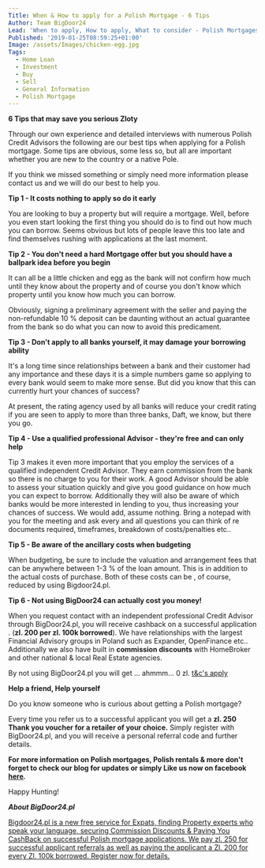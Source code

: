 ```yaml
---
Title: When & How to apply for a Polish Mortgage - 6 Tips
Author: Team BigDoor24
Lead: 'When to apply, How to apply, What to consider - Polish Mortgages'
Published: '2019-01-25T08:59:25+01:00'
Image: /assets/Images/chicken-egg.jpg
Tags:
  - Home Loan
  - Investment
  - Buy
  - Sell
  - General Information
  - Polish Mortgage
---
```

**6 Tips that may save you serious Zloty**

Through our own experience and detailed interviews with numerous Polish Credit Advisors the following are our best tips when applying for a Polish mortgage. Some tips are obvious, some less so, but all are important whether you are new to the country or a native Pole.

If you think we missed something or simply need more information please contact us and we will do our best to help you.

**Tip 1 - It costs nothing to apply so do it early**

You are looking to buy a property but will require a mortgage. Well, before you even start looking the first thing you should do is to find out how much you can borrow. Seems obvious but lots of people leave this too late and find themselves rushing with applications at the last moment.

**Tip 2 - You don't need a hard Mortgage offer but you should have a ballpark idea before you begin**

It can all be a little chicken and egg as the bank will not confirm how much until they know about the property and of course you don't know which property until you know how much you can borrow.

Obviously, signing a preliminary agreement with the seller and paying the non-refundable 10 % deposit can be daunting without an actual guarantee from the bank so do what you can now to avoid this predicament.

**Tip 3 - Don't apply to all banks yourself, it may damage your borrowing ability**

It's a long time since relationships between a bank and their customer had any importance and these days it is a simple numbers game so applying to every bank would seem to make more sense. But did you know that this can currently hurt your chances of  success?

At present, the rating agency used by all banks will reduce your credit rating if you are seen to apply to more than three banks, Daft, we know, but there you go.

**Tip 4 - Use a qualified professional Advisor - they're free and can only help**

Tip 3 makes it even more important that you employ the services of a qualified independent Credit Advisor.  They earn commission from the bank so there is no charge to you for their work. A good Advisor should be able to assess your situation quickly and give you good guidance on how much you can expect to borrow. Additionally they will also be aware of which banks would be more interested in lending to you, thus increasing your chances of success. We would add, assume nothing. Bring a notepad with you for the meeting and ask every and all questions you can think of re documents required, timeframes, breakdown of costs/penalties etc..

**Tip 5 - Be aware of the ancillary costs when budgeting**

When budgeting, be sure to include the valuation and arrangement fees that can be anywhere between 1-3 % of the loan amount. This is in addition to the actual costs of purchase. Both of these costs can be , of course, reduced by using Bigdoor24.pl.

**Tip 6 - Not using BigDoor24 can actually cost you money!**

When you request contact with an independent professional Credit Advisor through BigDoor24.pl, you will receive cashback on a successful application . (**zl. 200 per zl. 100k borrowed**). We have relationships with the largest Financial Advisory groups in Poland such as Expander, OpenFinance etc.. Additionally we also have built in **commission discounts** with HomeBroker and other national & local Real Estate agencies.

 By not using BigDoor24.pl you will get ... ahmmm... 0 zl. [t&c's apply](https://bigdoor24.pl/home/terms) 

**Help a friend, Help yourself**

Do you know someone who is curious about getting a Polish mortgage?

Every time you refer us to a successful applicant you will get a **zl. 250 Thank you voucher for a retailer of your choice.**  Simply register with BigDoor24.pl, and you will receive a personal referral code and further details.

**For more information on Polish mortgages, Polish rentals & more don't forget to check our blog for updates or simply Like us now on facebook** **[here](https://www.facebook.com/bigdoor24/)*.***

Happy Hunting!

***About BigDoor24.pl***

[Bigdoor24.pl is a new free service for Expats, finding Property experts who speak your language, securing Commission Discounts & Paying You CashBack on successful Polish mortgage applications. We pay zl. 250 for successful applicant referrals as well as paying the applicant a Zl. 200 for every Zl. 100k borrowed. Register now for details.](https://bigdoor24.pl/)
